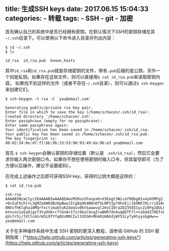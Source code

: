 title: 生成SSH keys
date: 2017.06.15 15:04:33
categories:
	- 转载
tags:
	- SSH
	- git
	- 加密
---
首先确认自己的系统中是否已经拥有密钥。在默认情况下SSH的密钥存储在其`~/.ssh`目录下。可以使用以下命令进入目录并列出内容：
```
$ cd ~/.ssh
$ ls

id_rsa  id_rsa.pub  known_hosts
```

其中`id_rsa`和`id_rsa.pub`就是存储密钥的文件，带有`.pub`后缀的是公钥，另外一个则是私钥。如果存在这些文件，则可以直接用`$ cat id_rsa.pub`来读取密钥内容。
如果找不到这样的文件（或者不存在`~/.ssh`目录），则可以通过`$ ssh-keygen`来创建它们。
```
$ ssh-keygen -t rsa -C `you@email.com`

Generating public/private rsa key pair.
Enter file in which to save the key (/home/schacon/.ssh/id_rsa):
Created directory '/home/schacon/.ssh'.
Enter passphrase (empty for no passphrase):
Enter same passphrase again:
Your identification has been saved in /home/schacon/.ssh/id_rsa.
Your public key has been saved in /home/schacon/.ssh/id_rsa.pub.
The key fingerprint is:
d0:82:24:8e:d7:f1:bb:9b:33:53:96:93:49:da:9b:e3 you@email.com
```

<!-- more -->

首先 `$ ssh-keygen`会确认密钥的存储位置（默认是` .ssh/id_rsa`），然后它会要求你输入两次密钥口令。如果你不想在使用密钥时输入口令，将其留空即可（为了方便以后操作，建议不设置密码）。

在完成上述操作之后即可获得SSH key，获得的公钥大概是这样的：
```
$ cat id_rsa.pub

ssh-rsa AAAAB3NzaC1yc2EAAAABIwAAAQEAmzM2RosSFanpxK+d3Eagt3Wicef9QbgH1x4yH3MFg2
+6vIuFXchl+L3gMZabWH3BzKpBwoJICg8q9k4N8nOf5LNPtIp74hnEj/1b9Nh7OLrri82Ao6FYEdkC
0NVsfhKlqha10MQrYxctimabtuKZdoUvv0knSawwvql2mvCIDra2D2350ICycZi0Fg1QULF3QdDF8E
mtnvso1a5a9jgzf3tyHX6+r7lGnA+Ifzr8bxC4sqZ+aN0R7dn4uqQETF7l+n16dd370Efvbvj8CabZ
qVs7r5j/fdltcmSrH3i97Yfq0XsM0CIxltOIb8+MhkRzHAXdjWY51LyfyHtyysbgHw==
you@email.com
```

关于在多种操作系统中生成 SSH 密钥的更深入教程，请参阅 GitHub 的 SSH 密钥指南：[*https://help.github.com/articles/generating-ssh-keys*](https://help.github.com/articles/generating-ssh-keys)